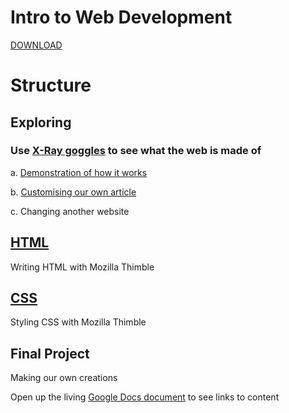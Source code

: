 # Intro to Web Development
[DOWNLOAD](https://github.com/ScriptSmith/intro-to-webdev/archive/master.zip)

# Structure

## Exploring
### Use [X-Ray goggles](https://goggles.mozilla.org/) to see what the web is made of

a. [Demonstration of how it works](https://en.wikipedia.org/wiki/Main_Page)

b. [Customising our own article](http://www.abc.net.au/news/2016-11-14/supermoon-tips-for-photographing-and-viewing/8021478)

c. Changing another website

## [HTML](html.md)
Writing HTML with Mozilla Thimble

## [CSS](css.md)
Styling CSS with Mozilla Thimble

## Final Project
Making our own creations

Open up the living [Google Docs document](https://docs.google.com/document/d/1D2ght_TPRFD3Nh4jfkeiDnSK-eFfjKfK6i1mlwYszFo/edit?usp=sharing) to see links to content
